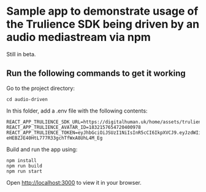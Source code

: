 # Sample app to demonstrate usage of the Trulience SDK being driven by an audio mediastream via npm

Still in beta. 

## Run the following commands to get it working

Go to the project directory:
```
cd audio-driven
```

In this folder, add a .env file with the following contents:
```
REACT_APP_TRULIENCE_SDK_URL=https://digitalhuman.uk/home/assets/trulience.sdk.js
REACT_APP_TRULIENCE_AVATAR_ID=1832157654720400978
REACT_APP_TRULIENCE_TOKEN=eyJhbGciOiJSUzI1NiIsInR5cCI6IkpXVCJ9.eyJzdWIiOiJUb2tlbiBmcm9tIGN1c3RvbSBzdHJpbmciLCJleHAiOjQ4NzU0MDAzNTV9.YAD8AtI915qA2HZC21U2Arlpoi4wmJ91g5leb0Ez77irxQqogU-eHEBZJE40HtL777R33gchTfWxA8UhL4M_Eg
```

Build and run the app using:
```
npm install
npm run build
npm run start
```

Open [http://localhost:3000](http://localhost:3000) to view it in your browser.
